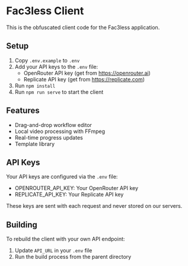 # Fac3less Client

This is the obfuscated client code for the Fac3less application.

## Setup

1. Copy `.env.example` to `.env`
2. Add your API keys to the `.env` file:
   - OpenRouter API key (get from https://openrouter.ai)
   - Replicate API key (get from https://replicate.com)
3. Run `npm install`
4. Run `npm run serve` to start the client

## Features

- Drag-and-drop workflow editor
- Local video processing with FFmpeg
- Real-time progress updates
- Template library

## API Keys

Your API keys are configured via the `.env` file:
- OPENROUTER_API_KEY: Your OpenRouter API key
- REPLICATE_API_KEY: Your Replicate API key

These keys are sent with each request and never stored on our servers.

## Building

To rebuild the client with your own API endpoint:
1. Update `API_URL` in your `.env` file
2. Run the build process from the parent directory

